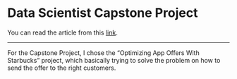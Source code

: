 # Data Scientist Capstone Project

You can read the article from this [link](https://medium.com/@dzakyputra/analyzing-starbucks-offer-data-cd44d39366fd?source=friends_link&sk=b0bf48325e3fa0afef4a2cf99e350eb2).

---

For the Capstone Project, I chose the “Optimizing App Offers With Starbucks” project, which basically trying to solve the problem on how to send the offer to the right customers.

